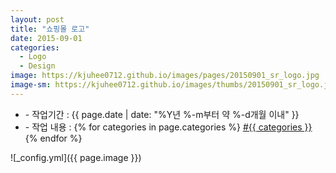 ```yaml
---
layout: post
title: "쇼핑몰 로고"
date: 2015-09-01
categories:
  - Logo
  - Design
image: https://kjuhee0712.github.io/images/pages/20150901_sr_logo.jpg
image-sm: https://kjuhee0712.github.io/images/thumbs/20150901_sr_logo.jpg
---
```


<ul class="inform">
	<li class="preview__date" itemprop="datePublished" datetime="{{ page.date | date_to_xmlschema }}">- 작업기간 : {{ page.date | date: "%Y년 %-m부터 약 %-d개월 이내" }}</li>
	<li class="preview__catetory" itemprop="catetory">- 작업 내용 :
		{% for categories in page.categories %}
           <a href="/category/{{ categories }}/">#{{ categories }}</a>     
      	{% endfor %}</li>
</ul>

![_config.yml]({{ page.image }})




